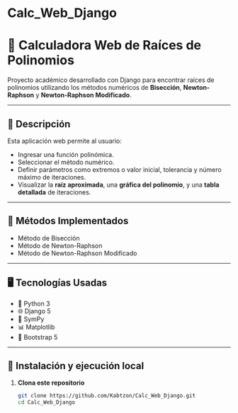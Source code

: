 # Calc_Web_Django
# 📐 Calculadora Web de Raíces de Polinomios

Proyecto académico desarrollado con Django para encontrar raíces de polinomios utilizando los métodos numéricos de **Bisección**, **Newton-Raphson** y **Newton-Raphson Modificado**.

---

## 📌 Descripción

Esta aplicación web permite al usuario:
- Ingresar una función polinómica.
- Seleccionar el método numérico.
- Definir parámetros como extremos o valor inicial, tolerancia y número máximo de iteraciones.
- Visualizar la **raíz aproximada**, una **gráfica del polinomio**, y una **tabla detallada** de iteraciones.

---

## 🧪 Métodos Implementados

- Método de Bisección
- Método de Newton-Raphson
- Método de Newton-Raphson Modificado

---

## 🖥️ Tecnologías Usadas

- 🐍 Python 3
- 🌐 Django 5
- 🧮 SymPy
- 📊 Matplotlib
- 🎨 Bootstrap 5

---

## 🚀 Instalación y ejecución local

1. **Clona este repositorio**
   ```bash
   git clone https://github.com/Kabtzon/Calc_Web_Django.git
   cd Calc_Web_Django

